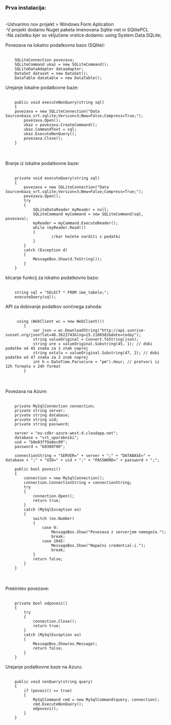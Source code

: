 <h3>Prva instalacija:</h3></br>
        -Ustvarimo nov projekt > Windows Form Aplication</br>
        -V projekt dodamo Nuget paketa imenovana Sqlite-net in SQlitePCL</br>
        -Na začetku kjer so vključene vrstice dodamo: using System.Data.SQLite;</br>

Povezava na lokalno podatkovno bazo (SQlite):</br></br>

        SQLiteConnection povezava;
        SQLiteCommand ukaz = new SQLiteCommand();
        SQLiteDataAdapter dataadapter;
        DataSet dataset = new DataSet();
        DataTable datatable = new DataTable();
        
Urejanje lokalne podatkovne baze:</br></br>

        public void executeNonQuery(string sql)
        {
        povezava = new SQLiteConnection("Data    Source=baza_vrt.sqlite;Version=3;New=False;Compress=True;");
            povezava.Open();
            ukaz = povezava.CreateCommand();
            ukaz.CommandText = sql;
            ukaz.ExecuteNonQuery();
            povezava.Close();
        }
</br></br>
Branje iz lokalne podatkovne baze:</br></br>

        private void executeQuery(string sql)
        {
            povezava = new SQLiteConnection("Data Source=baza_vrt.sqlite;Version=3;New=False;Compress=True;");
            povezava.Open();
            try
            {
                SQLiteDataReader myReader = null;
                SQLiteCommand myCommand = new SQLiteCommand(sql, povezava);
                myReader = myCommand.ExecuteReader();
                while (myReader.Read())
                {
                        //kar hočete narditi s podatki
                }
            }
            catch (Exception d)
            {
                MessageBox.Show(d.ToString());
            }
        }

klicanje funkcij za lokalno podatkovno bazo:</br></br>

        string sql = "SELECT * FROM ime_tabele;";
        executeQuery(sql);
        
API za dobivanje podatkov sončnega zahoda:</br></br>

         using (WebClient wc = new WebClient())
            {
                var json = wc.DownloadString("http://api.sunrise-sunset.org/json?lat=46.3622743&lng=15.1106582&date=today");
                string valueOriginal = Convert.ToString(json);
                string ure = valueOriginal.Substring(45, 1); // dobi podatke od 45 znaka za 1 znak naprej
                string ostalo = valueOriginal.Substring(47, 2); // dobi podatke od 47 znaka za 2 znak naprej
                int h = DateTime.Parse(ure + "pm").Hour; // pretvori iz 12h formata v 24h format
            }
</br></br>
Povezava na Azure:</br></br>

        private MySqlConnection connection;
        private string server;
        private string database;
        private string uid;
        private string password;
        
        server = "eu-cdbr-azure-west-d.cloudapp.net";
        database = "vrt_uporabniki";
        uid = "b0e83ff9a8ec09";
        password = "b0380f00";
        
        connectionString = "SERVER=" + server + ";" + "DATABASE=" + database + ";" + "UID=" + uid + ";" + "PASSWORD=" + password + ";";
        
        public bool povezi()
        {
            connection = new MySqlConnection();
            connection.ConnectionString = connectionString;
            try
            {
                connection.Open();
                return true;
            }
            catch (MySqlException ex)
            {
                switch (ex.Number)
                {
                    case 0:
                        MessageBox.Show("Povezava z serverjem nemogoča.");
                        break;
                    case 1045:
                        MessageBox.Show("Napačni credential-i.");
                        break;
                }
                return false;
            }
        }
</br></br>
Prekinitev povezave:</br></br>

        private bool odpovezi()
        {
            try
            {
                connection.Close();
                return true;
            }
            catch (MySqlException ex)
            {
                MessageBox.Show(ex.Message);
                return false;
            }
        }

Urejanje podatkovne baze na Azuru:</br></br>

        public void nonQuery(string query)
        {
            if (povezi() == true)
            {
                MySqlCommand cmd = new MySqlCommand(query, connection);
                cmd.ExecuteNonQuery();
                odpovezi();
            }
        }  
